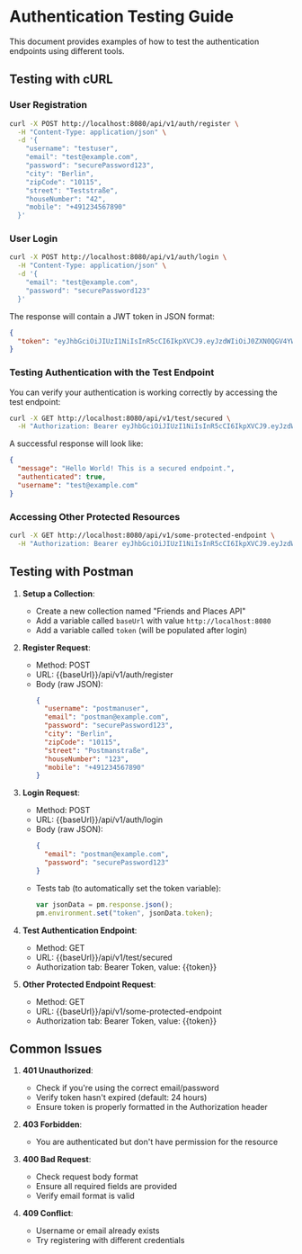 # Authentication Testing Guide

This document provides examples of how to test the authentication endpoints using different tools.

## Testing with cURL

### User Registration

```bash
curl -X POST http://localhost:8080/api/v1/auth/register \
  -H "Content-Type: application/json" \
  -d '{
    "username": "testuser",
    "email": "test@example.com",
    "password": "securePassword123",
    "city": "Berlin",
    "zipCode": "10115",
    "street": "Teststraße",
    "houseNumber": "42",
    "mobile": "+491234567890"
  }'
```

### User Login

```bash
curl -X POST http://localhost:8080/api/v1/auth/login \
  -H "Content-Type: application/json" \
  -d '{
    "email": "test@example.com",
    "password": "securePassword123"
  }'
```

The response will contain a JWT token in JSON format:

```json
{
  "token": "eyJhbGciOiJIUzI1NiIsInR5cCI6IkpXVCJ9.eyJzdWIiOiJ0ZXN0QGV4YW1wbGUuY29tIiwiaWF0IjoxNjQ0MzM0NTY3LCJleHAiOjE2NDQzMzgxNjd9.8Tj1HZhSAZ_IbY3OsP8JXYcVViLKRF0VsEKlA-1G5XA"
}
```

### Testing Authentication with the Test Endpoint

You can verify your authentication is working correctly by accessing the test endpoint:

```bash
curl -X GET http://localhost:8080/api/v1/test/secured \
  -H "Authorization: Bearer eyJhbGciOiJIUzI1NiIsInR5cCI6IkpXVCJ9.eyJzdWIiOiJ0ZXN0QGV4YW1wbGUuY29tIiwiaWF0IjoxNjQ0MzM0NTY3LCJleHAiOjE2NDQzMzgxNjd9.8Tj1HZhSAZ_IbY3OsP8JXYcVViLKRF0VsEKlA-1G5XA"
```

A successful response will look like:

```json
{
  "message": "Hello World! This is a secured endpoint.",
  "authenticated": true,
  "username": "test@example.com"
}
```

### Accessing Other Protected Resources

```bash
curl -X GET http://localhost:8080/api/v1/some-protected-endpoint \
  -H "Authorization: Bearer eyJhbGciOiJIUzI1NiIsInR5cCI6IkpXVCJ9.eyJzdWIiOiJ0ZXN0QGV4YW1wbGUuY29tIiwiaWF0IjoxNjQ0MzM0NTY3LCJleHAiOjE2NDQzMzgxNjd9.8Tj1HZhSAZ_IbY3OsP8JXYcVViLKRF0VsEKlA-1G5XA"
```

## Testing with Postman

1. **Setup a Collection**:
   - Create a new collection named "Friends and Places API"
   - Add a variable called `baseUrl` with value `http://localhost:8080`
   - Add a variable called `token` (will be populated after login)

2. **Register Request**:
   - Method: POST
   - URL: {{baseUrl}}/api/v1/auth/register
   - Body (raw JSON):
     ```json
     {
       "username": "postmanuser",
       "email": "postman@example.com",
       "password": "securePassword123",
       "city": "Berlin",
       "zipCode": "10115",
       "street": "Postmanstraße",
       "houseNumber": "123",
       "mobile": "+491234567890"
     }
     ```

3. **Login Request**:
   - Method: POST
   - URL: {{baseUrl}}/api/v1/auth/login
   - Body (raw JSON):
     ```json
     {
       "email": "postman@example.com",
       "password": "securePassword123"
     }
     ```
   - Tests tab (to automatically set the token variable):
     ```javascript
     var jsonData = pm.response.json();
     pm.environment.set("token", jsonData.token);
     ```

4. **Test Authentication Endpoint**:
   - Method: GET
   - URL: {{baseUrl}}/api/v1/test/secured
   - Authorization tab: Bearer Token, value: {{token}}

5. **Other Protected Endpoint Request**:
   - Method: GET
   - URL: {{baseUrl}}/api/v1/some-protected-endpoint
   - Authorization tab: Bearer Token, value: {{token}}

## Common Issues

1. **401 Unauthorized**:
   - Check if you're using the correct email/password
   - Verify token hasn't expired (default: 24 hours)
   - Ensure token is properly formatted in the Authorization header

2. **403 Forbidden**:
   - You are authenticated but don't have permission for the resource

3. **400 Bad Request**:
   - Check request body format
   - Ensure all required fields are provided
   - Verify email format is valid

4. **409 Conflict**:
   - Username or email already exists
   - Try registering with different credentials
